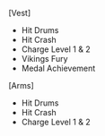 [Vest]

- Hit Drums
- Hit Crash
- Charge Level 1 & 2
- Vikings Fury
- Medal Achievement



[Arms]

- Hit Drums
- Hit Crash
- Charge Level 1 & 2
